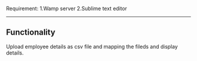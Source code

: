 Requirement:
1.Wamp server
2.Sublime text editor

----------------------------

Functionality
-----------------------
Upload employee details as csv file and mapping the fileds and display details.

